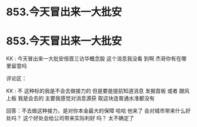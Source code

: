 # 853.今天冒出来一大批安

# 853.今天冒出来一大批安

KK : 今天冒出来一大批安倍晋三访华概念股 这个消息我没看 到啊 杰哥你有在哪里留意吗

评论区：

KK : 不 这种标的我是不会去做接力的 但是要是提前知道消息 发掘首板 或者 跟风上板 我是会去的 主要我感觉对消息源获 取这块连普通水准都没有

回答：不去做这种接力，是对你本金最大的保障 哈哈 他来了 会对城市带来什么好处吗？ 这个好处会给公司带来实际利好 吗？ 太不确定了
